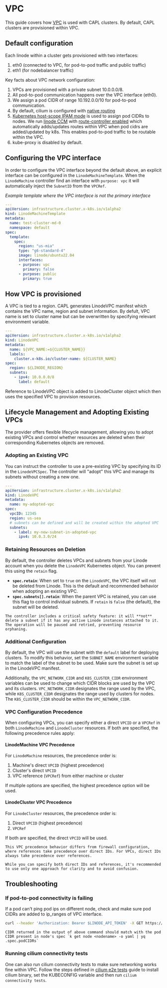 # VPC

This guide covers how [VPC](https://www.linode.com/docs/products/networking/vpc/) is used with CAPL clusters. By default, CAPL clusters are provisioned within VPC.

## Default configuration
Each linode within a cluster gets provisioned with two interfaces:
1. eth0 (connected to VPC, for pod-to-pod traffic and public traffic)
2. eth1 (for nodebalancer traffic)

Key facts about VPC network configuration:
1. VPCs are provisioned with a private subnet 10.0.0.0/8.
2. All pod-to-pod communication happens over the VPC interface (eth0).
3. We assign a pod CIDR of range 10.192.0.0/10 for pod-to-pod communication.
3. By default, cilium is configured with [native routing](https://docs.cilium.io/en/stable/network/concepts/routing/#native-routing)
4. [Kubernetes host-scope IPAM mode](https://docs.cilium.io/en/stable/network/concepts/ipam/kubernetes/) is used to assign pod CIDRs to nodes. We run [linode CCM](https://github.com/linode/linode-cloud-controller-manager) with [route-controller enabled](https://github.com/linode/linode-cloud-controller-manager?tab=readme-ov-file#routes) which automatically adds/updates routes within VPC when pod cidrs are added/updated by k8s. This enables pod-to-pod traffic to be routable within the VPC.
5. kube-proxy is disabled by default.


## Configuring the VPC interface
In order to configure the VPC interface beyond the default above, an explicit interface can be configured in the `LinodeMachineTemplate`.
When the `LinodeMachine` controller find an interface with `purpose: vpc` it will automatically inject the `SubnetID` from the
`VPCRef`. 

_Example template where the VPC interface is not the primary interface_
```yaml
---
apiVersion: infrastructure.cluster.x-k8s.io/v1alpha2
kind: LinodeMachineTemplate
metadata:
  name: test-cluster-md-0
  namespace: default
spec:
  template:
    spec:
      region: "us-mia"
      type: "g6-standard-4"
      image: linode/ubuntu22.04
      interfaces:
      - purpose: vpc
        primary: false
      - purpose: public
        primary: true
```
## How VPC is provisioned
A VPC is tied to a region. CAPL generates LinodeVPC manifest which contains the VPC name, region and subnet information. By defult, VPC name is set to cluster name but can be overwritten by specifying relevant environment variable.

```yaml
---
apiVersion: infrastructure.cluster.x-k8s.io/v1alpha2
kind: LinodeVPC
metadata:
  name: ${VPC_NAME:=${CLUSTER_NAME}}
  labels:
    cluster.x-k8s.io/cluster-name: ${CLUSTER_NAME}
spec:
  region: ${LINODE_REGION}
  subnets:
    - ipv4: 10.0.0.0/8
      label: default
```

Reference to LinodeVPC object is added to LinodeCluster object which then uses the specified VPC to provision resources.

## Lifecycle Management and Adopting Existing VPCs

The provider offers flexible lifecycle management, allowing you to adopt existing VPCs and control whether resources are deleted when their corresponding Kubernetes objects are removed.

### Adopting an Existing VPC
You can instruct the controller to use a pre-existing VPC by specifying its ID in the `LinodeVPCSpec`. The controller will "adopt" this VPC and manage its subnets without creating a new one.

```yaml
---
apiVersion: infrastructure.cluster.x-k8s.io/v1alpha2
kind: LinodeVPC
metadata:
  name: my-adopted-vpc
spec:
  vpcID: 12345
  region: us-sea
  # subnets can be defined and will be created within the adopted VPC
  subnets:
    - label: my-new-subnet-in-adopted-vpc
      ipv4: 10.0.3.0/24
```

### Retaining Resources on Deletion
By default, the controller deletes VPCs and subnets from your Linode account when you delete the `LinodeVPC` Kubernetes object. You can prevent this using the `retain` flag.

- **`spec.retain`**: When set to `true` on the `LinodeVPC`, the VPC itself will not be deleted from Linode. This is the default and recommended behavior when adopting an existing VPC.
- **`spec.subnets[].retain`**: When the parent VPC is retained, you can use this flag to control individual subnets. If `retain` is `false` (the default), the subnet will be deleted.

```admonish warning title="Safety Check for Attached Linodes"
The controller includes a critical safety feature: it will **not** delete a subnet if it has any active Linode instances attached to it. The operation will be paused and retried, preventing resource orphaning.
```

### Additional Configuration
By default, the VPC will use the subnet with the `default` label for deploying clusters. To modify this behavior, set the `SUBNET_NAME` environment variable to match the label of the subnet to be used. Make sure the subnet is set up in the LinodeVPC manifest.

Additionally, the `VPC_NETWORK_CIDR` and `K8S_CLUSTER_CIDR` environment variables can be used to change which CIDR blocks are used by the VPC and its clusters. `VPC_NETWORK_CIDR` designates the range used by the VPC, while `K8S_CLUSTER_CIDR` designates the range used by clusters for nodes. The `K8S_CLUSTER_CIDR` should be within the `VPC_NETWORK_CIDR`.

### VPC Configuration Precedence

When configuring VPCs, you can specify either a direct `VPCID` or a `VPCRef` in both `LinodeMachine` and `LinodeCluster` resources. If both are specified, the following precedence rules apply:

#### LinodeMachine VPC Precedence

For `LinodeMachine` resources, the precedence order is:

1. Machine's direct `VPCID` (highest precedence)
2. Cluster's direct `VPCID`
3. VPC reference (`VPCRef`) from either machine or cluster

If multiple options are specified, the highest precedence option will be used.

#### LinodeCluster VPC Precedence

For `LinodeCluster` resources, the precedence order is:

1. Direct `VPCID` (highest precedence)
2. `VPCRef`

If both are specified, the direct `VPCID` will be used.

```admonish note
This VPC precedence behavior differs from firewall configuration, where references take precedence over direct IDs. For VPCs, direct IDs always take precedence over references.
```

```admonish warning
While you can specify both direct IDs and references, it's recommended to use only one approach for clarity and to avoid confusion.
```

## Troubleshooting
### If pod-to-pod connectivity is failing
If a pod can't ping pod ips on different node, check and make sure pod CIDRs are added to ip_ranges of VPC interface.

```sh
curl --header 'Authorization: Bearer $LINODE_API_TOKEN' -X GET https://api.linode.com/v4/linode/instances/${LINODEID}/configs | jq .data[0].interfaces[].ip_ranges
```

```admonish note
CIDR returned in the output of above command should match with the pod CIDR present in node's spec `k get node <nodename> -o yaml | yq .spec.podCIDRs`
```

### Running cilium connectivity tests
One can also run cilium connectivity tests to make sure networking works fine within VPC. Follow the steps defined in [cilium e2e tests](https://docs.cilium.io/en/stable/contributing/testing/e2e/) guide to install cilium binary, set the KUBECONFIG variable and then run `cilium connectivity tests`.

